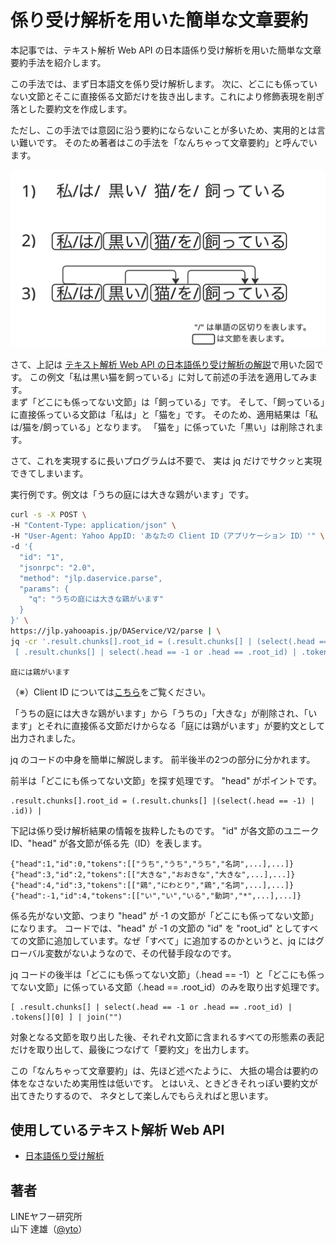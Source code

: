 # 係り受け解析を用いた簡単な文章要約

本記事では、テキスト解析 Web API の日本語係り受け解析を用いた簡単な文章要約手法を紹介します。

この手法では、まず日本語文を係り受け解析します。
次に、どこにも係っていない文節とそこに直接係る文節だけを抜き出します。これにより修飾表現を削ぎ落とした要約文を作成します。

ただし、この手法では意図に沿う要約にならないことが多いため、実用的とは言い難いです。
そのため著者はこの手法を「なんちゃって文章要約」と呼んでいます。

<img src="../02_API_Specifications/images/05_DAService_fig.png" width="600px">

さて、上記は
[テキスト解析 Web API の日本語係り受け解析の解説](../02_API_Specifications/05_DAService.md)で用いた図です。
この例文「私は黒い猫を飼っている」に対して前述の手法を適用してみます。  
まず「どこにも係ってない文節」は「飼っている」です。
そして、「飼っている」に直接係っている文節は「私は」と「猫を」です。
そのため、適用結果は「私は/猫を/飼っている」となります。
「猫を」に係っていた「黒い」は削除されます。

さて、これを実現するに長いプログラムは不要で、
実は jq だけでサクッと実現できてしまいます。

実行例です。例文は「うちの庭には大きな鶏がいます」です。

```bash
curl -s -X POST \
-H "Content-Type: application/json" \
-H "User-Agent: Yahoo AppID: 'あなたの Client ID（アプリケーション ID）'" \
-d '{
  "id": "1",
  "jsonrpc": "2.0",
  "method": "jlp.daservice.parse",
  "params": {
    "q": "うちの庭には大きな鶏がいます"
  }
}' \
https://jlp.yahooapis.jp/DAService/V2/parse | \
jq -cr '.result.chunks[].root_id = (.result.chunks[] | (select(.head == -1) | .id)) |
 [ .result.chunks[] | select(.head == -1 or .head == .root_id) | .tokens[][0] ] | join("")'
```

```
庭には鶏がいます
```

（※）Client ID については[こちら](../02_API_Specifications/00_Overview.md#client-idアプリケーション-id)をご覧ください。

「うちの庭には大きな鶏がいます」から「うちの」「大きな」が削除され、「います」とそれに直接係る文節だけからなる「庭には鶏がいます」が要約文として出力されました。

jq のコードの中身を簡単に解説します。
前半後半の2つの部分に分かれます。

前半は「どこにも係ってない文節」を探す処理です。
"head" がポイントです。

```
.result.chunks[].root_id = (.result.chunks[] |(select(.head == -1) | .id)) |
```

下記は係り受け解析結果の情報を抜粋したものです。
"id" が各文節のユニーク ID、"head" が各文節が係る先（ID）を表します。

```
{"head":1,"id":0,"tokens":[["うち","うち","うち","名詞",...],...]}
{"head":3,"id":2,"tokens":[["大きな","おおきな","大きな",...],...]}
{"head":4,"id":3,"tokens":[["鶏","にわとり","鶏","名詞",...],...]}
{"head":-1,"id":4,"tokens":[["い","い","いる","動詞","*",...],...]}
```

係る先がない文節、つまり "head" が -1 の文節が「どこにも係ってない文節」になります。
コードでは、"head" が -1 の文節の "id" を "root_id" としてすべての文節に追加しています。なぜ「すべて」に追加するのかというと、jq にはグローバル変数がないようなので、その代替手段なのです。

jq コードの後半は「どこにも係ってない文節」（.head == -1）と「どこにも係ってない文節」に係っている文節（.head == .root_id）のみを取り出す処理です。

```
[ .result.chunks[] | select(.head == -1 or .head == .root_id) | .tokens[][0] ] | join("")
```

対象となる文節を取り出した後、それぞれ文節に含まれるすべての形態素の表記だけを取り出して、最後につなげて「要約文」を出力します。

この「なんちゃって文章要約」は、先ほど述べたように、
大抵の場合は要約の体をなさないため実用性は低いです。
とはいえ、ときどきそれっぽい要約文が出てきたりするので、
ネタとして楽しんでもらえればと思います。

## 使用しているテキスト解析 Web API

- [日本語係り受け解析](../02_API_Specifications/05_DAService.md)

## 著者

LINEヤフー研究所  
山下 達雄（[@yto](https://x.com/yto)）
